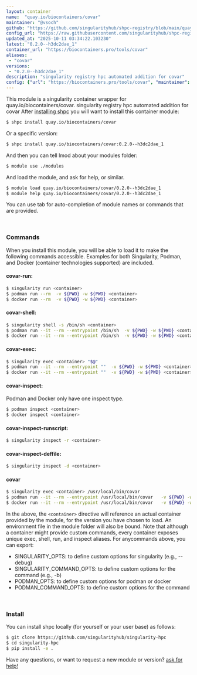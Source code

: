 ```yaml
---
layout: container
name:  "quay.io/biocontainers/covar"
maintainer: "@vsoch"
github: "https://github.com/singularityhub/shpc-registry/blob/main/quay.io/biocontainers/covar/container.yaml"
config_url: "https://raw.githubusercontent.com/singularityhub/shpc-registry/main/quay.io/biocontainers/covar/container.yaml"
updated_at: "2025-10-11 03:34:22.103230"
latest: "0.2.0--h3dc2dae_1"
container_url: "https://biocontainers.pro/tools/covar"
aliases:
 - "covar"
versions:
 - "0.2.0--h3dc2dae_1"
description: "singularity registry hpc automated addition for covar"
config: {"url": "https://biocontainers.pro/tools/covar", "maintainer": "@vsoch", "description": "singularity registry hpc automated addition for covar", "latest": {"0.2.0--h3dc2dae_1": "sha256:e3ef45c91617372eb882ec4fcd20950b912149f71f7939e2f9e77d6337ce8d95"}, "tags": {"0.2.0--h3dc2dae_1": "sha256:e3ef45c91617372eb882ec4fcd20950b912149f71f7939e2f9e77d6337ce8d95"}, "docker": "quay.io/biocontainers/covar", "aliases": {"covar": "/usr/local/bin/covar"}}
---
```


This module is a singularity container wrapper for quay.io/biocontainers/covar.
singularity registry hpc automated addition for covar
After [installing shpc](#install) you will want to install this container module:


```bash
$ shpc install quay.io/biocontainers/covar
```

Or a specific version:

```bash
$ shpc install quay.io/biocontainers/covar:0.2.0--h3dc2dae_1
```

And then you can tell lmod about your modules folder:

```bash
$ module use ./modules
```

And load the module, and ask for help, or similar.

```bash
$ module load quay.io/biocontainers/covar/0.2.0--h3dc2dae_1
$ module help quay.io/biocontainers/covar/0.2.0--h3dc2dae_1
```

You can use tab for auto-completion of module names or commands that are provided.

<br>

### Commands

When you install this module, you will be able to load it to make the following commands accessible.
Examples for both Singularity, Podman, and Docker (container technologies supported) are included.

#### covar-run:

```bash
$ singularity run <container>
$ podman run --rm  -v ${PWD} -w ${PWD} <container>
$ docker run --rm  -v ${PWD} -w ${PWD} <container>
```

#### covar-shell:

```bash
$ singularity shell -s /bin/sh <container>
$ podman run --it --rm --entrypoint /bin/sh  -v ${PWD} -w ${PWD} <container>
$ docker run --it --rm --entrypoint /bin/sh  -v ${PWD} -w ${PWD} <container>
```

#### covar-exec:

```bash
$ singularity exec <container> "$@"
$ podman run --it --rm --entrypoint ""  -v ${PWD} -w ${PWD} <container> "$@"
$ docker run --it --rm --entrypoint ""  -v ${PWD} -w ${PWD} <container> "$@"
```

#### covar-inspect:

Podman and Docker only have one inspect type.

```bash
$ podman inspect <container>
$ docker inspect <container>
```

#### covar-inspect-runscript:

```bash
$ singularity inspect -r <container>
```

#### covar-inspect-deffile:

```bash
$ singularity inspect -d <container>
```


#### covar

```bash
$ singularity exec <container> /usr/local/bin/covar
$ podman run --it --rm --entrypoint /usr/local/bin/covar   -v ${PWD} -w ${PWD} <container> -c " $@"
$ docker run --it --rm --entrypoint /usr/local/bin/covar   -v ${PWD} -w ${PWD} <container> -c " $@"
```



In the above, the `<container>` directive will reference an actual container provided
by the module, for the version you have chosen to load. An environment file in the
module folder will also be bound. Note that although a container
might provide custom commands, every container exposes unique exec, shell, run, and
inspect aliases. For anycommands above, you can export:

 - SINGULARITY_OPTS: to define custom options for singularity (e.g., --debug)
 - SINGULARITY_COMMAND_OPTS: to define custom options for the command (e.g., -b)
 - PODMAN_OPTS: to define custom options for podman or docker
 - PODMAN_COMMAND_OPTS: to define custom options for the command

<br>

### Install

You can install shpc locally (for yourself or your user base) as follows:

```bash
$ git clone https://github.com/singularityhub/singularity-hpc
$ cd singularity-hpc
$ pip install -e .
```

Have any questions, or want to request a new module or version? [ask for help!](https://github.com/singularityhub/singularity-hpc/issues)